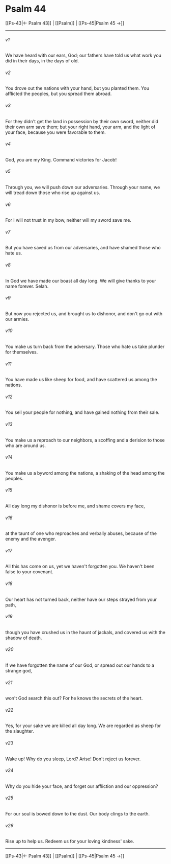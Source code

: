 # Psalm 44

[[Ps-43|← Psalm 43]] | [[Psalm]] | [[Ps-45|Psalm 45 →]]
***



###### v1 
We have heard with our ears, God; our fathers have told us what work you did in their days, in the days of old. 

###### v2 
You drove out the nations with your hand, but you planted them. You afflicted the peoples, but you spread them abroad. 

###### v3 
For they didn't get the land in possession by their own sword, neither did their own arm save them; but your right hand, your arm, and the light of your face, because you were favorable to them. 

###### v4 
God, you are my King. Command victories for Jacob! 

###### v5 
Through you, we will push down our adversaries. Through your name, we will tread down those who rise up against us. 

###### v6 
For I will not trust in my bow, neither will my sword save me. 

###### v7 
But you have saved us from our adversaries, and have shamed those who hate us. 

###### v8 
In God we have made our boast all day long. We will give thanks to your name forever. Selah. 

###### v9 
But now you rejected us, and brought us to dishonor, and don't go out with our armies. 

###### v10 
You make us turn back from the adversary. Those who hate us take plunder for themselves. 

###### v11 
You have made us like sheep for food, and have scattered us among the nations. 

###### v12 
You sell your people for nothing, and have gained nothing from their sale. 

###### v13 
You make us a reproach to our neighbors, a scoffing and a derision to those who are around us. 

###### v14 
You make us a byword among the nations, a shaking of the head among the peoples. 

###### v15 
All day long my dishonor is before me, and shame covers my face, 

###### v16 
at the taunt of one who reproaches and verbally abuses, because of the enemy and the avenger. 

###### v17 
All this has come on us, yet we haven't forgotten you. We haven't been false to your covenant. 

###### v18 
Our heart has not turned back, neither have our steps strayed from your path, 

###### v19 
though you have crushed us in the haunt of jackals, and covered us with the shadow of death. 

###### v20 
If we have forgotten the name of our God, or spread out our hands to a strange god, 

###### v21 
won't God search this out? For he knows the secrets of the heart. 

###### v22 
Yes, for your sake we are killed all day long. We are regarded as sheep for the slaughter. 

###### v23 
Wake up! Why do you sleep, Lord? Arise! Don't reject us forever. 

###### v24 
Why do you hide your face, and forget our affliction and our oppression? 

###### v25 
For our soul is bowed down to the dust. Our body clings to the earth. 

###### v26 
Rise up to help us. Redeem us for your loving kindness' sake.

***
[[Ps-43|← Psalm 43]] | [[Psalm]] | [[Ps-45|Psalm 45 →]]
